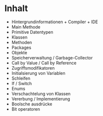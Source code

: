 # Inhalt


* Hintergrundinformationen + Compiler + IDE
* Main Methode
* Primitive Datentypen
* Klassen
* Methoden
* Packages
* Objekte
* Speicherverwaltung / Garbage-Collector
* Call by Value / Call by Reference
* Zugriffsmodifikatoren
* Initialsierung von Variablen
* Schleifen
* If / Switch
* Enums
* Verschachtelung von Klassen
* Vererbung / Implementierung
* Boolsche ausdrücke
* Bit operatoren




